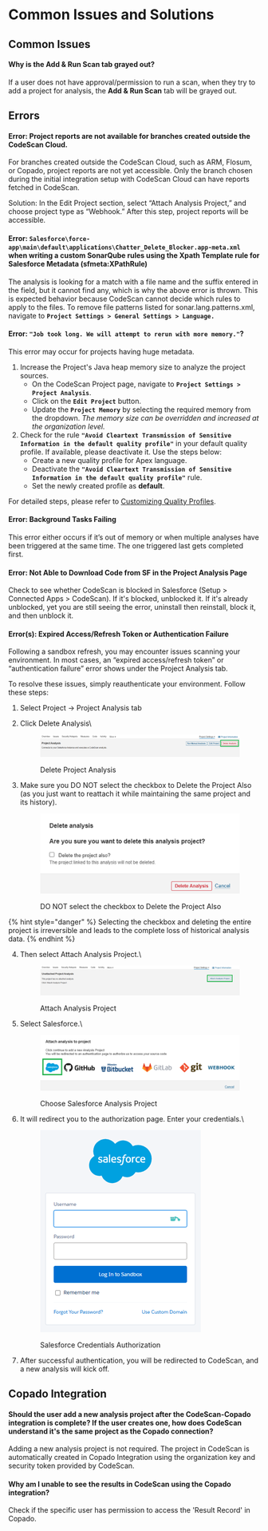 # Common Issues and Solutions

## Common Issues

#### **Why is the Add & Run Scan tab grayed out?**

If a user does not have approval/permission to run a scan, when they try to add a project for analysis, the **Add & Run Scan** tab will be grayed out.

## Errors <a href="#error-salesforceforceappmaindefaultapplicationschatterdeleteblockerappmetaxml" id="error-salesforceforceappmaindefaultapplicationschatterdeleteblockerappmetaxml"></a>

#### Error: Project reports are not available for branches created outside the CodeScan Cloud.

For branches created outside the CodeScan Cloud, such as ARM, Flosum, or Copado, project reports are not yet accessible. Only the branch chosen during the initial integration setup with CodeScan Cloud can have reports fetched in CodeScan.&#x20;

Solution: In the Edit Project section, select “Attach Analysis Project,” and choose project type as “Webhook.” After this step, project reports will be accessible.

#### **Error: `Salesforce\force-app\main\default\applications\Chatter_Delete_Blocker.app-meta.xml` when writing a custom SonarQube rules using the Xpath Template rule for Salesforce Metadata (sfmeta:XPathRule)** <a href="#error-salesforceforceappmaindefaultapplicationschatterdeleteblockerappmetaxml" id="error-salesforceforceappmaindefaultapplicationschatterdeleteblockerappmetaxml"></a>

The analysis is looking for a match with a file name and the suffix entered in the field, but it cannot find any, which is why the above error is thrown. This is expected behavior because CodeScan cannot decide which rules to apply to the files. To remove file patterns listed for sonar.lang.patterns.xml, navigate to **`Project Settings > General Settings > Language.`**

#### **Error: `"Job took long. We will attempt to rerun with more memory."`**?

This error may occur for projects having huge metadata.

1. Increase the Project's Java heap memory size to analyze the project sources.&#x20;
   * On the CodeScan Project page, navigate to **`Project Settings > Project Analysis`**.
   * Click on the **`Edit Project`** button.
   * Update the **`Project Memory`** by selecting the required memory from the dropdown. _The memory size can be overridden and increased at the organization level._
2. Check for the rule **`"Avoid Cleartext Transmission of Sensitive Information in the default quality profile"`** in your default quality profile. If available, please deactivate it. Use the steps below:
   * Create a new quality profile for Apex language.
   * Deactivate the **`"Avoid Cleartext Transmission of Sensitive Information in the default quality profile"`** rule.
   * Set the newly created profile as **default**.

For detailed steps, please refer to [Customizing Quality Profiles](https://knowledgebase.autorabit.com/codescan/docs/customizing-quality-profiles).

#### Error: Background Tasks Failing

This error either occurs if it’s out of memory or when multiple analyses have been triggered at the same time. The one triggered last gets completed first.

#### Error: Not Able to Download Code from SF in the Project Analysis Page

Check to see whether CodeScan is blocked in Salesforce (Setup > Connected Apps > CodeScan). If it's blocked, unblocked it. If it's already unblocked, yet you are still seeing the error, uninstall then reinstall, block it, and then unblock it.

#### Error(s): Expired Access/Refresh Token or Authentication Failure

Following a sandbox refresh, you may encounter issues scanning your environment. In most cases, an “expired access/refresh token” or “authentication failure” error shows under the Project Analysis tab.

To resolve these issues, simply reauthenticate your environment. Follow these steps:

1. Select Project -> Project Analysis tab
2.  Click Delete Analysis\


    <figure><img src="../../../.gitbook/assets/image (8) (1).png" alt=""><figcaption><p>Delete Project Analysis</p></figcaption></figure>
3.  Make sure you DO NOT select the checkbox to Delete the Project Also (as you just want to reattach it while maintaining the same project and its history).

    <figure><img src="../../../.gitbook/assets/image (2) (1) (1) (1) (1) (1) (2) (1).png" alt=""><figcaption><p>DO NOT select the checkbox to Delete the Project Also</p></figcaption></figure>



{% hint style="danger" %}
Selecting the checkbox and deleting the entire project is irreversible and leads to the complete loss of historical analysis data.
{% endhint %}

4.  Then select Attach Analysis Project.\


    <figure><img src="../../../.gitbook/assets/image (3) (1) (1) (1) (1) (2) (1).png" alt=""><figcaption><p>Attach Analysis Project</p></figcaption></figure>
5.  Select Salesforce.\


    <figure><img src="../../../.gitbook/assets/image (4) (1) (1) (1) (1) (2) (1).png" alt=""><figcaption><p>Choose Salesforce Analysis Project</p></figcaption></figure>
6.  It will redirect you to the authorization page. Enter your credentials.\


    <figure><img src="../../../.gitbook/assets/image (5) (1) (1) (1) (2) (1).png" alt=""><figcaption><p>Salesforce Credentials Authorization</p></figcaption></figure>


7. After successful authentication, you will be redirected to CodeScan, and a new analysis will kick off.

## Copado Integration <a href="#faqs" id="faqs"></a>

#### **Should the user add a new analysis project after the CodeScan-Copado integration is complete? If the user creates one, how does CodeScan understand it's the same project as the Copado connection?**

Adding a new analysis project is not required. The project in CodeScan is automatically created in Copado Integration using the organization key and security token provided by CodeScan.

#### **Why am I unable to see the results in CodeScan using the Copado integration?**

Check if the specific user has permission to access the 'Result Record' in Copado.


